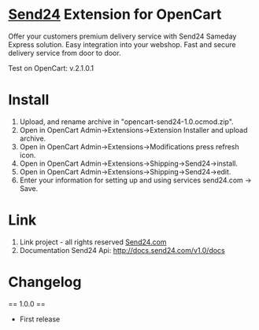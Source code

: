 # [Send24](http://send24.com) Extension for OpenCart  


Offer your customers premium delivery service with Send24 Sameday Express solution. Easy integration into your webshop. Fast and secure delivery service from door to door.

Test on OpenCart: v.2.1.0.1

# Install
1. Upload, and rename archive in "opencart-send24-1.0.ocmod.zip".
2. Open in OpenCart Admin->Extensions->Extension Installer and upload archive.
3. Open in OpenCart Admin->Extensions->Modifications press refresh icon.
4. Open in OpenCart Admin->Extensions->Shipping->Send24->install.
5. Open in OpenCart Admin->Extensions->Shipping->Send24->edit.
6. Enter your information for setting up and using services send24.com  -> Save.


# Link 
1. Link project - all rights reserved <a href="http://send24.com">Send24.com</a>
2. Documentation Send24 Api: http://docs.send24.com/v1.0/docs

# Changelog

== 1.0.0 ==
* First release


